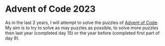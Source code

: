 # Advent of Code 2023
As in the last 2 years, I will attempt to solve the puzzles of [Advent of Code](https://adventofcode.com/). My aim is to try to solve as may puzzles as possible, to solve more puzzles then last year (completed day 15) or the year before (completed first part of day 9). 
